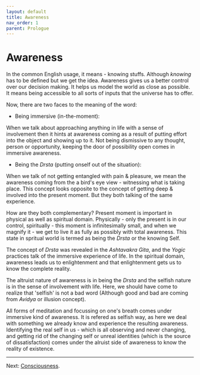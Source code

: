 ```yaml
---
layout: default
title: Awareness
nav_order: 1
parent: Prologue
---
```


# Awareness

In the common English usage, it means - knowing stuffs. Although *knowing* has to be defined but we get the idea. Awareness gives us a better control over our decision making. It helps us model the world as close as possible. It means being accessible to all sorts of inputs that the universe has to offer.

Now, there are two faces to the meaning of the word: 

- Being immersive (in-the-moment):

When we talk about approaching anything in life with a sense of involvement then it hints at awareness coming as a result of putting effort into the object and showing up to it. Not being dismissive to any thought, person or opportunity, keeping the door of possibility open comes in immersive awareness.

- Being the *Drsta* (putting onself out of the situation):

When we talk of not getting entangled with pain & pleasure, we mean the awareness coming from the a bird's eye view - witnessing what is taking place. This concept looks opposite to the concept of getting deep & involved into the present moment. But they both talking of the same experience.

How are they both complementary?
Present moment is important in physical as well as spiritual domain. Physically - only the present is in our control, spiritually - this moment is infinitesimally small, and when we magnify it - we get to live it as fully as possibly with total awareness. This state in spritual world is termed as being the *Drsta* or the knowing Self.

The concept of *Drsta* was revealed in the *Ashtavakra Gita*, and the *Yogic* practices talk of the immersive experience of life.
In the spiritual domain, awareness leads us to enlightenment and that enlightenment gets us to know the complete reality.

The altruist nature of awareness is in being the *Drsta* and the selfish nature is in the sense of involvement with life. Here, we should have come to realize that 'selfish' is not a bad word (Although good and bad are coming from *Avidya* or illusion concept).

All forms of meditation and focussing on one's breath comes under immersive kind of awareness. It is refered as selfish way, as here we deal with something we already know and experience the resulting awareness. Identifying the real self in us - which is all observing and never changing, and getting rid of the changing self or unreal identities (which is the source of dissatisfaction) comes under the alruist side of awareness to know the reality of existence.

---

Next: [Consciousness](/c0/conscious/).